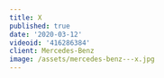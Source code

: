 ```yaml
---
title: X
published: true
date: '2020-03-12'
videoid: '416286384'
client: Mercedes-Benz
image: /assets/mercedes-benz---x.jpg
---
```


